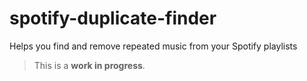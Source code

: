 # spotify-duplicate-finder
Helps you find and remove repeated music from your Spotify playlists

> This is a **work in progress**.
